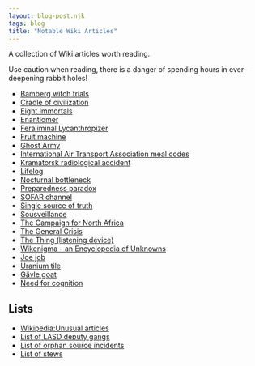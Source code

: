 ```yaml
---
layout: blog-post.njk
tags: blog
title: "Notable Wiki Articles"
---
```


A collection of Wiki articles worth reading.

Use caution when reading, there is a danger of spending hours in ever-deepening rabbit holes!

- [Bamberg witch trials](https://en.m.wikipedia.org/wiki/Bamberg_witch_trials)
- [Cradle of civilization](https://en.m.wikipedia.org/wiki/Cradle_of_civilization)
- [Eight Immortals](https://en.wikipedia.org/wiki/Eight_Immortals)
- [Enantiomer](https://en.m.wikipedia.org/wiki/Enantiomer)
- [Feraliminal Lycanthropizer](https://en.m.wikipedia.org/wiki/Feraliminal_Lycanthropizer)
- [Fruit machine](<https://en.m.wikipedia.org/wiki/Fruit_machine_(homosexuality_test)>)
- [Ghost Army](https://en.wikipedia.org/wiki/Ghost_Army)
- [International Air Transport Association meal codes](https://en.m.wikipedia.org/wiki/International_Air_Transport_Association_code#IATA_meal_codes)
- [Kramatorsk radiological accident](https://en.m.wikipedia.org/wiki/Kramatorsk_radiological_accident)
- [Lifelog](https://en.m.wikipedia.org/wiki/Lifelog)
- [Nocturnal bottleneck](https://en.m.wikipedia.org/wiki/Nocturnal_bottleneck)
- [Preparedness paradox](https://en.m.wikipedia.org/wiki/Preparedness_paradox)
- [SOFAR channel](https://en.m.wikipedia.org/wiki/SOFAR_channel)
- [Single source of truth](https://en.wikipedia.org/wiki/Single_source_of_truth)
- [Sousveillance](https://en.m.wikipedia.org/wiki/Sousveillance)
- [The Campaign for North Africa](https://en.m.wikipedia.org/wiki/The_Campaign_for_North_Africa)
- [The General Crisis](https://en.m.wikipedia.org/wiki/The_General_Crisis)
- [The Thing (listening device)](<https://en.m.wikipedia.org/wiki/The_Thing_(listening_device)>)
- [Wikenigma - an Encyclopedia of Unknowns](https://wikenigma.org.uk/start)
- [Joe job](https://en.m.wikipedia.org/wiki/Joe_job)
- [Uranium tile](https://en.m.wikipedia.org/wiki/Uranium_tile)
- [Gävle goat](https://en.wikipedia.org/wiki/G%C3%A4vle_goat)
- [Need for cognition](https://en.wikipedia.org/wiki/Need_for_cognition)

## Lists

- [Wikipedia:Unusual articles](https://en.m.wikipedia.org/wiki/Wikipedia:Unusual_articles)
- [List of LASD deputy gangs](https://en.m.wikipedia.org/wiki/List_of_LASD_deputy_gangs)
- [List of orphan source incidents](https://en.m.wikipedia.org/wiki/List_of_orphan_source_incidents)
- [List of stews](https://en.m.wikipedia.org/wiki/List_of_stews)
